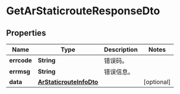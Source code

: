 
# GetArStaticrouteResponseDto

## Properties
Name | Type | Description | Notes
------------ | ------------- | ------------- | -------------
**errcode** | **String** | 错误码。 | 
**errmsg** | **String** | 错误信息。 | 
**data** | [**ArStaticrouteInfoDto**](ArStaticrouteInfoDto.md) |  |  [optional]



